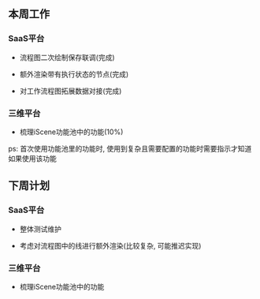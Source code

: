 ## 本周工作

### SaaS平台

- 流程图二次绘制保存联调(完成)
- 额外渲染带有执行状态的节点(完成)

- 对工作流程图拓展数据对接(完成)

### 三维平台

- 梳理iScene功能池中的功能(10%)

ps:  首次使用功能池里的功能时, 使用到复杂且需要配置的功能时需要指示才知道如果使用该功能



## 下周计划

### SaaS平台

- 整体测试维护

- 考虑对流程图中的线进行额外渲染(比较复杂, 可能推迟实现)

### 三维平台

- 梳理iScene功能池中的功能